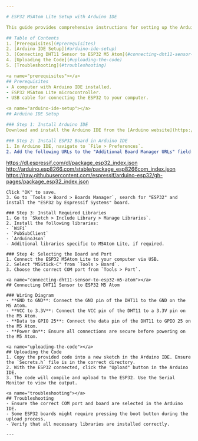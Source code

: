 ```yaml
---

# ESP32 M5Atom Lite Setup with Arduino IDE

This guide provides comprehensive instructions for setting up the Arduino IDE to work with the ESP32 M5Atom Lite microcontroller. It covers the installation of necessary boards, libraries, and details on how to upload code to the device.

## Table of Contents
1. [Prerequisites](#prerequisites)
2. [Arduino IDE Setup](#arduino-ide-setup)
3. [Connecting DHT11 Sensor to ESP32 M5 Atom](#connecting-dht11-sensor-to-esp32-m5-atom)
4. [Uploading the Code](#uploading-the-code)
5. [Troubleshooting](#troubleshooting)

<a name="prerequisites"></a>
## Prerequisites
- A computer with Arduino IDE installed.
- ESP32 M5Atom Lite microcontroller.
- USB cable for connecting the ESP32 to your computer.

<a name="arduino-ide-setup"></a>
## Arduino IDE Setup

### Step 1: Install Arduino IDE
Download and install the Arduino IDE from the [Arduino website](https://www.arduino.cc/en/software).

### Step 2: Install ESP32 Board in Arduino IDE
1. In Arduino IDE, navigate to `File > Preferences`.
2. Add the following URLs to the "Additional Board Manager URLs" field:
   ```
   https://dl.espressif.com/dl/package_esp32_index.json
   http://arduino.esp8266.com/stable/package_esp8266com_index.json
   https://raw.githubusercontent.com/espressif/arduino-esp32/gh-pages/package_esp32_index.json
   ```
   Click "OK" to save.
3. Go to `Tools > Board > Boards Manager`, search for "ESP32" and install the "ESP32 by Espressif Systems" board.

### Step 3: Install Required Libraries
1. Go to `Sketch > Include Library > Manage Libraries`.
2. Install the following libraries:
   - `WiFi`
   - `PubSubClient`
   - `ArduinoJson`
   - Additional libraries specific to M5Atom Lite, if required.

### Step 4: Selecting the Board and Port
1. Connect the ESP32 M5Atom Lite to your computer via USB.
2. Select "M5Stick-C" from `Tools > Board`.
3. Choose the correct COM port from `Tools > Port`.

<a name="connecting-dht11-sensor-to-esp32-m5-atom"></a>
## Connecting DHT11 Sensor to ESP32 M5 Atom

### Wiring Diagram
- **GND to GND**: Connect the GND pin of the DHT11 to the GND on the M5 Atom.
- **VCC to 3.3V**: Connect the VCC pin of the DHT11 to a 3.3V pin on the M5 Atom.
- **Data to GPIO 25**: Connect the data pin of the DHT11 to GPIO 25 on the M5 Atom.
- **Power On**: Ensure all connections are secure before powering on the M5 Atom.

<a name="uploading-the-code"></a>
## Uploading the Code
1. Copy the provided code into a new sketch in the Arduino IDE. Ensure the `Secrets.h` file is in the correct directory.
2. With the ESP32 connected, click the "Upload" button in the Arduino IDE.
3. The code will compile and upload to the ESP32. Use the Serial Monitor to view the output.

<a name="troubleshooting"></a>
## Troubleshooting
- Ensure the correct COM port and board are selected in the Arduino IDE.
- Some ESP32 boards might require pressing the boot button during the upload process.
- Verify that all necessary libraries are installed correctly.

---
```

